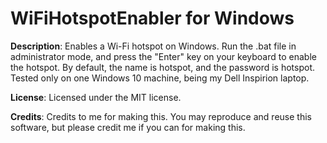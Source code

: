 # WiFiHotspotEnabler for Windows

**Description**: Enables a Wi-Fi hotspot on Windows. Run the .bat file in administrator mode, and press the "Enter" key on your keyboard to enable the hotspot. By default, the name is hotspot, and the password is hotspot. Tested only on one Windows 10 machine, being my Dell Inspirion laptop.

**License**: Licensed under the MIT license.

**Credits**: Credits to me for making this. You may reproduce and reuse this software, but please credit me if you can for making this.

